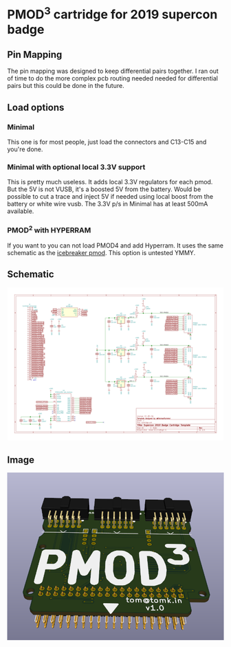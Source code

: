 # PMOD<sup>3</sup> cartridge for 2019 supercon badge

## Pin Mapping

The pin mapping was designed to keep differential pairs together.  I ran out of time to do the more complex pcb routing needed needed for differential pairs but this could be done in the future.

## Load options

### Minimal

This one is for most people, just load the connectors and C13-C15 and you're done.

### Minimal with optional local 3.3V support

This is pretty much useless.  It adds local 3.3V regulators for each pmod.  But the 5V is not VUSB, it's a boosted 5V from the battery.  Would be possible to cut a trace and inject 5V if needed using local boost from the battery or white wire vusb.  The 3.3V p/s in Minimal has at least 500mA available.

### PMOD<sup>2</sup> with HYPERRAM

If you want to you can not load PMOD4 and add Hyperram.  It uses the same schematic as the [icebreaker pmod](https://github.com/icebreaker-fpga/icebreaker-pmod/tree/master/hyperram/v1.0b).  This option is untested YMMY.

## Schematic

![Schematic](cartridge-schematic.svg)

## Image

![3d image](3d-view.png)

